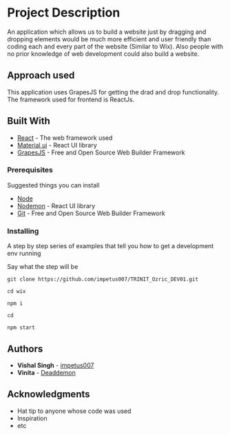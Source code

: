 # Project Description

An application which allows us to build a website just by dragging and dropping elements would be much more efficient and user friendly than coding each and every part of the website (Similar to Wix). Also people with no prior knowledge of web development could also build a website.

## Approach used 

This application uses GrapesJS for getting the drad and drop functionality. 
The framework used for frontend is ReactJs.



## Built With

* [React](https://reactjs.org/) - The web framework used
* [Material ui](https://mui.com/) - React UI library
* [GrapesJS](https://grapesjs.com/) - Free and Open Source Web Builder Framework


### Prerequisites

Suggested things you can install  
* [Node](https://nodejs.org/en/)  
* [Nodemon](https://nodemon.io/) - React UI library
* [Git](https://git-scm.com/) - Free and Open Source Web Builder Framework


 

### Installing

A step by step series of examples that tell you how to get a development env running

Say what the step will be

```
git clone https://github.com/impetus007/TRINIT_Ozric_DEV01.git
```
```
cd wix
```

```
npm i
```

```
cd 
```

 
```
npm start
```
 
  

 
## Authors

* **Vishal Singh** - [impetus007](https://github.com/impetus007)
* **Vinita**       - [Deaddemon](https://github.com/Deaddemon)

 

## Acknowledgments

* Hat tip to anyone whose code was used
* Inspiration
* etc

